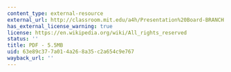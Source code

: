 ```yaml
---
content_type: external-resource
external_url: http://classroom.mit.edu/a4h/Presentation%20Board-BRANCH.pdf
has_external_license_warning: true
license: https://en.wikipedia.org/wiki/All_rights_reserved
status: ''
title: PDF - 5.5MB
uid: 63e89c37-7a01-4a26-8a35-c2a654c9e767
wayback_url: ''
---
```

